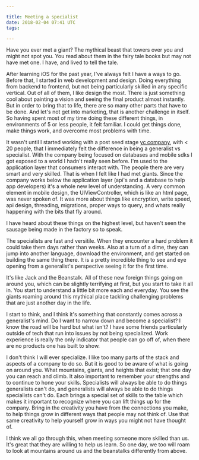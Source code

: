 ```yaml
---

title: Meeting a specialist
date: 2018-02-04 07:41 UTC
tags: 

---
```


Have you ever met a giant? The mythical beast that towers over you and might not spot you. You read about them in the fairy tale books but may not have met one. I have, and lived to tell the tale.

After learning iOS for the past year, I've always felt I have a ways to go. Before that, I started in web development and design. Doing everything from backend to frontend, but not being particularly skilled in any specific vertical. Out of all of them, I like design the most. There is just something cool about painting a vision and seeing the final product almost instantly. But in order to bring that to life, there are so many other parts that have to be done. And let's not get into marketing, that is another challenge in itself. So having spent most of my time doing these different things, in environments of 5 or less people, it felt familiar. I could get things done, make things work, and overcome most problems with time.

It wasn't until I started working with a post seed stage [yc company](http://realm.io/), with < 20 people, that I immediately felt the difference in being a generalist vs specialist. With the company being focused on databases and mobile sdks I got exposed to a world I hadn't really seen before. I'm used to the application layer that consumers interact with. The people there are very smart and very skilled. That is when I felt like I had met giants. Since the company works below the application layer (api's and a database to help app developers) it's a whole new level of understanding. A very common element in mobile design, the UIViewController, which is like an html page, was never spoken of. It was more about things like encryption, write speed, api design, threading, migrations, proper ways to query, and whats really happening with the bits that fly around.

I have heard about these things on the highest level, but haven't seen the sausage being made in the factory so to speak.

The specialists are fast and versitile. When they encounter a hard problem it could take them days rather than weeks. Also at a turn of a dime, they can jump into another language, download the environment, and get started on building the same thing there. It is a pretty incredible thing to see and eye opening from a generalist's perspective seeing it for the first time.

It's like Jack and the Beanstalk. All of these new foreign things going on around you, which can be slightly terrifying at first, but you start to take it all in. You start to understand a little bit more each and everyday. You see the giants roaming around this mythical place tackling challenging problems that are just another day in the life.

I start to think, and I think it's something that constantly comes across a generalist's mind. Do I want to narrow down and become a specialist? I know the road will be hard but what isn't? I have some friends particularly outside of tech that run into issues by not being specialized. Work experience is really the only indicator that people can go off of, when there are no products one has built to show.

I don't think I will ever specialize. I like too many parts of the stack and aspects of a company to do so. But it is good to be aware of what is going on around you. What mountains, giants, and heights that exist; that one day you can reach and climb. It also important to remember your strengths and to continue to hone your skills. Specialists will always be able to do things generalists can't do, and generalists will always be able to do things specialists can't do. Each brings a special set of skills to the table which makes it important to recognize where you can lift things up for the company. Bring in the creativity you have from the connections you make, to help things grow in different ways that people may not think of. Use that same creativity to help yourself grow in ways you might not have thought of.

I think we all go through this, when meeting someone more skilled than us. It's great that they are willing to help us learn. So one day, we too will roam to look at mountains around us and the beanstalks differently from above.
